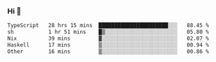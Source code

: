 ### Hi 👋

<!--START_SECTION:waka-->

```txt
TypeScript   28 hrs 15 mins  ██████████████████████░░░   88.45 %
sh           1 hr 51 mins    █▒░░░░░░░░░░░░░░░░░░░░░░░   05.80 %
Nix          39 mins         ▓░░░░░░░░░░░░░░░░░░░░░░░░   02.07 %
Haskell      17 mins         ▒░░░░░░░░░░░░░░░░░░░░░░░░   00.94 %
Other        16 mins         ▒░░░░░░░░░░░░░░░░░░░░░░░░   00.86 %
```

<!--END_SECTION:waka-->
